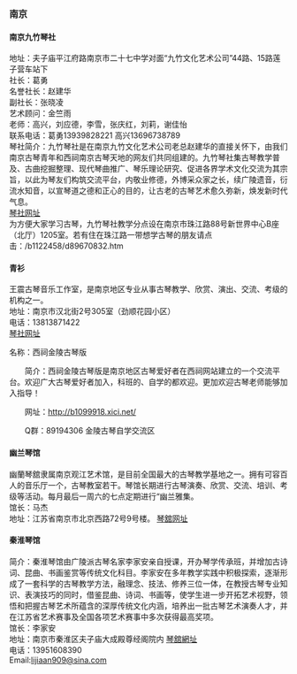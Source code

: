 ### 南京
#### 南京九竹琴社  
地址：夫子庙平江府路南京市二十七中学对面“九竹文化艺术公司”44路、15路莲子营车站下  
社长：葛勇  
名誉社长：赵建华  
副社长：张晓凌  
艺术顾问：金竺雨  
老师：高兴，刘应德，李雪，张庆红，刘莉，谢佳怡  
联系电话：葛勇13939828221 高兴13696738789  
琴社简介：九竹琴社是在南京九竹文化艺术公司老总赵建华的直接关怀下，由我们南京古琴青年和西祠南京古琴天地的网友们共同组建的。九竹琴社集古琴教学普及、古曲挖掘整理、现代琴曲推广、琴乐理论研究、促进各界学术文化交流为其宗旨，以此为琴友们构筑交流平台，内敬业修德，外博采众家之长，续广陵遗音，衍流水知音，以宣琴道之德和正心的目的，让古老的古琴艺术愈久弥新，焕发新时代气息。  
[琴社网址](http://user.xici.net/b913563/board.asp)  
为方便大家学习古琴，九竹琴社教学分点设在南京市珠江路88号新世界中心B座（北厅）1205室。若有住在珠江路一带想学古琴的朋友请点击：/b1122458/d89670832.htm

#### 青衫
王震古琴音乐工作室，是南京地区专业从事古琴教学、欣赏、演出、交流、考级的机构之一。  
地址：南京市汉北街2号305室（劲顺花园小区）  
电话：13813871422  
[琴社网址](http://www.xici.net/b619598/board.asp)

名称：西祠金陵古琴版

　　简介：西祠金陵古琴版是南京地区古琴爱好者在西祠网站建立的一个交流平台。欢迎广大古琴爱好者加入，科班的、自学的都欢迎。更加欢迎古琴老师能够加入指导！

　　网址：http://b1099918.xici.net/

　　Q群：89194306 金陵古琴自学交流区

#### 幽兰琴馆

幽蘭琴舘隶属南京观江艺术馆，是目前全国最大的古琴教学基地之一。拥有可容百人的音乐厅一个，古琴教室若干。琴馆长期进行古琴演奏、欣赏、交流、培训、考级等活动。每月最后一周六的七点定期进行“幽兰雅集。  
馆长：马杰  
地址：江苏省南京市北京西路72号9号楼。
[琴舘网址](http://www.xici.net/b883286/board.asp)

#### 秦淮琴馆

简介：秦淮琴馆由广陵派古琴名家李家安亲自授课，开办琴学传承班，并增加古诗词、昆曲、书画鉴赏等传统文化科目。李家安在多年教学实践中积极探索，逐渐形成了一套科学的古琴教学方法，融理念、技法、修养三位一体，在教授古琴专业知识、表演技巧的同时，借鉴昆曲、诗词、书画等，使学生进一步开拓艺术视野，领悟和把握古琴艺术所蕴含的深厚传统文化内涵，培养出一批古琴艺术演奏人才，并在江苏省艺术赛事及全国各项艺术赛事中多次获得最高奖项。  
馆长：李家安  
地址：南京市秦淮区夫子庙大成殿尊经阁院内
[琴舘網址](http://www.xici.net/b370277/board.asp)  
电话：13951608390  
Email:lijiaan909@sina.com
